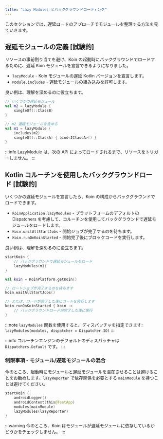 ```yaml
---
title: "Lazy Modules とバックグラウンドローディング"
---
```

このセクションでは、遅延ロードのアプローチでモジュールを整理する方法を見ていきます。

## 遅延モジュールの定義 [試験的]

リソースの事前割り当てを避け、Koin の起動時にバックグラウンドでロードするために、遅延 Koin モジュールを宣言できるようになりました。

- `lazyModule` - Koin モジュールの遅延 Kotlin バージョンを宣言します。
- `Module.includes` - 遅延モジュールの組み込みを許可します。

良い例は、理解を深めるのに役立ちます。

```kotlin
// いくつかの遅延モジュール
val m2 = lazyModule {
    singleOf(::ClassB)
}

// m2 遅延モジュールを含める
val m1 = lazyModule {
    includes(m2)
    singleOf(::ClassA) { bind<IClassA>() }
}
```

:::info
    LazyModule は、次の API によってロードされるまで、リソースをトリガーしません。
:::

## Kotlin コルーチンを使用したバックグラウンドロード [試験的]

いくつかの遅延モジュールを宣言したら、Koin の構成からバックグラウンドでロードできます。

- `KoinApplication.lazyModules` - プラットフォームのデフォルトの Dispatchers を考慮して、コルーチンを使用してバックグラウンドで遅延モジュールをロードします。
- `Koin.waitAllStartJobs` - 開始ジョブが完了するのを待ちます。
- `Koin.runOnKoinStarted` - 開始完了後にブロックコードを実行します。

良い例は、理解を深めるのに役立ちます。

```kotlin
startKoin {
    // バックグラウンドで遅延モジュールをロード
    lazyModules(m1)
}

val koin = KoinPlatform.getKoin()

// ロードジョブが完了するのを待ちます
koin.waitAllStartJobs()

// または、ロードが完了した後にコードを実行します
koin.runOnKoinStarted { koin ->
    // バックグラウンドロードが完了した後に実行
}
```

:::note
    `lazyModules` 関数を使用すると、ディスパッチャを指定できます: `lazyModules(modules, dispatcher = Dispatcher.IO)`
:::

:::info
    コルーチンエンジンのデフォルトのディスパッチャは `Dispatchers.Default` です。
:::

### 制限事項 - モジュール/遅延モジュールの混合

今のところ、起動時にモジュールと遅延モジュールを混在させることは避けることをお勧めします。`lazyReporter` で依存関係を必要とする `mainModule` を持つことは避けてください。

```kotlin
startKoin {
    androidLogger()
    androidContext(this@TestApp)
    modules(mainModule)
    lazyModules(lazyReporter)
}
```

:::warning
今のところ、Koin はモジュールが遅延モジュールに依存しているかどうかをチェックしません。
:::